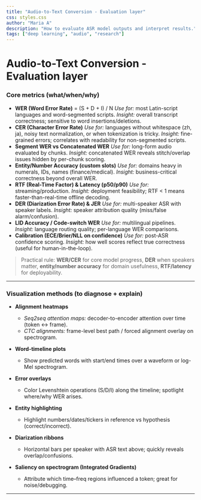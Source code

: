```yaml
---
title: "Audio-to-Text Conversion - Evaluation layer"    
css: styles.css
author: "Maria A"
description: "How to evaluate ASR model outputs and interpret results."
tags: ["deep learning", "audio", "research"]
---
```

# Audio-to-Text Conversion - Evaluation layer

### Core metrics (what/when/why)

* **WER (Word Error Rate)** = (S + D + I) / N
  *Use for:* most Latin-script languages and word-segmented scripts.
  *Insight:* overall transcript correctness; sensitive to word insertions/deletions.
* **CER (Character Error Rate)**
  *Use for:* languages without whitespace (zh, ja), noisy text normalization, or when tokenization is tricky.
  *Insight:* fine-grained errors; correlates with readability for non-segmented scripts.
* **Segment WER vs Concatenated WER**
  *Use for:* long-form audio evaluated by chunks.
  *Insight:* concatenated WER reveals stitch/overlap issues hidden by per-chunk scoring.
* **Entity/Number Accuracy (custom slots)**
  *Use for:* domains heavy in numerals, IDs, names (finance/medical).
  *Insight:* business-critical correctness beyond overall WER.
* **RTF (Real-Time Factor) & Latency (p50/p90)**
  *Use for:* streaming/production.
  *Insight:* deployment feasibility; RTF < 1 means faster-than-real-time offline decoding.
* **DER (Diarization Error Rate) & JER**
  *Use for:* multi-speaker ASR with speaker labels.
  *Insight:* speaker attribution quality (miss/false alarm/confusion).
* **LID Accuracy / Code-switch WER**
  *Use for:* multilingual pipelines.
  *Insight:* language routing quality; per-language WER comparisons.
* **Calibration (ECE/Brier/NLL on confidence)**
  *Use for:* post-ASR confidence scoring.
  *Insight:* how well scores reflect true correctness (useful for human-in-the-loop).

> Practical rule: **WER/CER** for core model progress, **DER** when speakers matter, **entity/number accuracy** for domain usefulness, **RTF/latency** for deployability.

---

### Visualization methods (to diagnose + explain)

* **Alignment heatmaps**

  * *Seq2seq attention maps:* decoder-to-encoder attention over time (token ↔ frame).
  * *CTC alignments:* frame-level best path / forced alignment overlay on spectrogram.
* **Word-timeline plots**

  * Show predicted words with start/end times over a waveform or log-Mel spectrogram.
* **Error overlays**

  * Color Levenshtein operations (S/D/I) along the timeline; spotlight where/why WER arises.
* **Entity highlighting**

  * Highlight numbers/dates/tickers in reference vs hypothesis (correct/incorrect).
* **Diarization ribbons**

  * Horizontal bars per speaker with ASR text above; quickly reveals overlap/confusions.
* **Saliency on spectrogram (Integrated Gradients)**

  * Attribute which time–freq regions influenced a token; great for noise/debugging.

---

